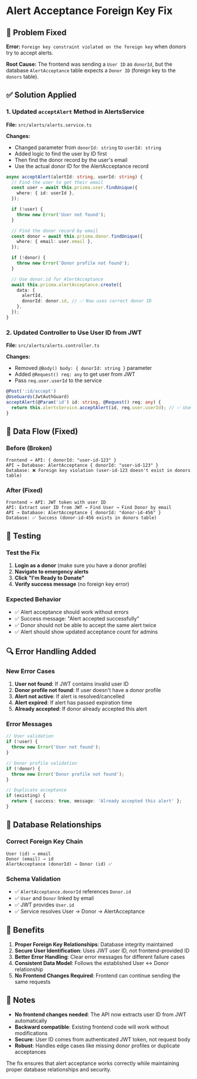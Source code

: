 # Alert Acceptance Foreign Key Fix

## 🚨 Problem Fixed
**Error:** `Foreign key constraint violated on the foreign key` when donors try to accept alerts.

**Root Cause:** The frontend was sending a `User ID` as `donorId`, but the database `AlertAcceptance` table expects a `Donor ID` (foreign key to the `donors` table).

## ✅ Solution Applied

### 1. Updated `acceptAlert` Method in AlertsService
**File:** `src/alerts/alerts.service.ts`

**Changes:**
- Changed parameter from `donorId: string` to `userId: string`
- Added logic to find the user by ID first
- Then find the donor record by the user's email
- Use the actual donor ID for the AlertAcceptance record

```typescript
async acceptAlert(alertId: string, userId: string) {
  // Find the user to get their email
  const user = await this.prisma.user.findUnique({
    where: { id: userId },
  });

  if (!user) {
    throw new Error('User not found');
  }

  // Find the donor record by email
  const donor = await this.prisma.donor.findUnique({
    where: { email: user.email },
  });

  if (!donor) {
    throw new Error('Donor profile not found');
  }

  // Use donor.id for AlertAcceptance
  await this.prisma.alertAcceptance.create({
    data: {
      alertId,
      donorId: donor.id, // ✅ Now uses correct donor ID
    },
  });
}
```

### 2. Updated Controller to Use User ID from JWT
**File:** `src/alerts/alerts.controller.ts`

**Changes:**
- Removed `@Body() body: { donorId: string }` parameter
- Added `@Request() req: any` to get user from JWT
- Pass `req.user.userId` to the service

```typescript
@Post(':id/accept')
@UseGuards(JwtAuthGuard)
acceptAlert(@Param('id') id: string, @Request() req: any) {
  return this.alertsService.acceptAlert(id, req.user.userId); // ✅ Uses user ID from JWT
}
```

## 🔄 Data Flow (Fixed)

### Before (Broken)
```
Frontend → API: { donorId: "user-id-123" }
API → Database: AlertAcceptance { donorId: "user-id-123" }
Database: ❌ Foreign key violation (user-id-123 doesn't exist in donors table)
```

### After (Fixed)
```
Frontend → API: JWT token with user ID
API: Extract user ID from JWT → Find User → Find Donor by email
API → Database: AlertAcceptance { donorId: "donor-id-456" }
Database: ✅ Success (donor-id-456 exists in donors table)
```

## 🧪 Testing

### Test the Fix
1. **Login as a donor** (make sure you have a donor profile)
2. **Navigate to emergency alerts**
3. **Click "I'm Ready to Donate"**
4. **Verify success message** (no foreign key error)

### Expected Behavior
- ✅ Alert acceptance should work without errors
- ✅ Success message: "Alert accepted successfully"
- ✅ Donor should not be able to accept the same alert twice
- ✅ Alert should show updated acceptance count for admins

## 🔍 Error Handling Added

### New Error Cases
1. **User not found**: If JWT contains invalid user ID
2. **Donor profile not found**: If user doesn't have a donor profile
3. **Alert not active**: If alert is resolved/cancelled
4. **Alert expired**: If alert has passed expiration time
5. **Already accepted**: If donor already accepted this alert

### Error Messages
```typescript
// User validation
if (!user) {
  throw new Error('User not found');
}

// Donor profile validation
if (!donor) {
  throw new Error('Donor profile not found');
}

// Duplicate acceptance
if (existing) {
  return { success: true, message: 'Already accepted this alert' };
}
```

## 🔗 Database Relationships

### Correct Foreign Key Chain
```
User (id) → email
Donor (email) → id
AlertAcceptance (donorId) → Donor (id) ✅
```

### Schema Validation
- ✅ `AlertAcceptance.donorId` references `Donor.id`
- ✅ `User` and `Donor` linked by email
- ✅ JWT provides `User.id`
- ✅ Service resolves User → Donor → AlertAcceptance

## 🚀 Benefits

1. **Proper Foreign Key Relationships**: Database integrity maintained
2. **Secure User Identification**: Uses JWT user ID, not frontend-provided ID
3. **Better Error Handling**: Clear error messages for different failure cases
4. **Consistent Data Model**: Follows the established User ↔ Donor relationship
5. **No Frontend Changes Required**: Frontend can continue sending the same requests

## 📝 Notes

- **No frontend changes needed**: The API now extracts user ID from JWT automatically
- **Backward compatible**: Existing frontend code will work without modifications
- **Secure**: User ID comes from authenticated JWT token, not request body
- **Robust**: Handles edge cases like missing donor profiles or duplicate acceptances

The fix ensures that alert acceptance works correctly while maintaining proper database relationships and security.
